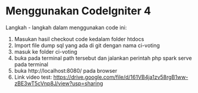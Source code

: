 # Menggunakan CodeIgniter 4

Langkah - langkah dalam menggunakan code ini:
1. Masukan hasil checkout code kedalam folder htdocs
2. Import file dump sql yang ada di git dengan nama ci-voting
3. masuk ke folder ci-voting
4. buka pada terminal path tersebut dan jalankan perintah php spark serve pada terminal
5. buka http://localhost:8080/ pada browser
6. Link video test: https://drive.google.com/file/d/161VB4ja1zv58rgB1ww-zBE3wT5cVnp8J/view?usp=sharing
